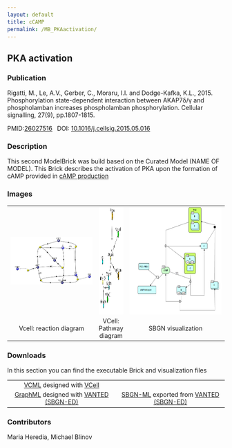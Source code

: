 ```yaml
---
layout: default
title: cCAMP
permalink: /MB_PKAactivation/
---
```

## PKA activation 

### Publication 

Rigatti, M., Le, A.V., Gerber, C., Moraru, I.I. and Dodge-Kafka, K.L., 2015. Phosphorylation state-dependent interaction between 
AKAP7δ/γ and phospholamban increases phospholamban phosphorylation. Cellular signalling, 27(9), pp.1807-1815.

 PMID:<a href="https://www.ncbi.nlm.nih.gov/pubmed/?term=26027516">26027516</a>&ensp; 
 DOI: <a href="https://doi.org/10.1016/j.cellsig.2015.05.016">10.1016/j.cellsig.2015.05.016</a><br />

### Description
This second ModelBrick was build based on the Curated Model (NAME OF MODEL).
This Brick describes the activation of PKA upon the formation of cAMP provided in <a href="http://modelbricks.org/MB_cAMPproduction/">  cAMP production </a> 

### Images
 <table> 
 <tr>
  <td align="center" width="280"><a href="https://modelbricks.github.io/images/Vcellimages/PKAactivation_Vcell.PNG"><img align="center" src="/images/Vcellimages/PKAactivation_Vcell.PNG"/></a></td>
  <td align="center"><a href="https://modelbricks.github.io/images/Vcellimages/PKAactivation_Vcell_pathway.PNG"><img align="center" src="/images/Vcellimages/PKAactivation_Vcell_pathway.PNG" width="330" height="250"/></a></td>
 <td align="center" width="300"><a href="https://modelbricks.github.io/images/SBGNfiles/PKAact_SBGN.PNG"><img align="center" src="/images/SBGNfiles/PKAact_SBGN.PNG" height="250"/></a></td>
 </tr>
 <tr>
  <td align="center"> Vcell: reaction diagram</td>
   <td align="center"> VCell: Pathway diagram</td>
   <td align="center"> SBGN visualization</td>
   </tr>
 </table>

### Downloads 
In this section you can find the executable Brick and visualization files

<table> 
 <td align="center"><a href="/modelbricks/VCML_SBMLfiles/PKAactivation.vcml">VCML</a> designed with <a href="http://vcell.org"> VCell</a>  </td> 
 <td align="center"><!--<a href="/modelbricksmodelbricks/VCML_SBMLfiles/PKAactivation.xml">SBML</a> exported from <a href="http://vcell.org"> VCell</a> --> </td>
 <tr>
    <td align="center" width="33%"><a href="/modelbricks/SBGNexecutablefiles/PKAact_SBGN.graphml">GraphML</a> designed with <a href="https://immersive-analytics.infotech.monash.edu/vanted/addons/sbgn-ed/">VANTED (SBGN-ED)</a></td>
    <td align="center" width="33%"><a href="/modelbricks/SBGNexecutablefiles/PKAact_SBGN.sbgn">SBGN-ML</a> exported from <a href="https://immersive-analytics.infotech.monash.edu/vanted/addons/sbgn-ed/">VANTED (SBGN-ED)</a></td>
 </tr>
 </table>

### Contributors
Maria Heredia, Michael Blinov
 
